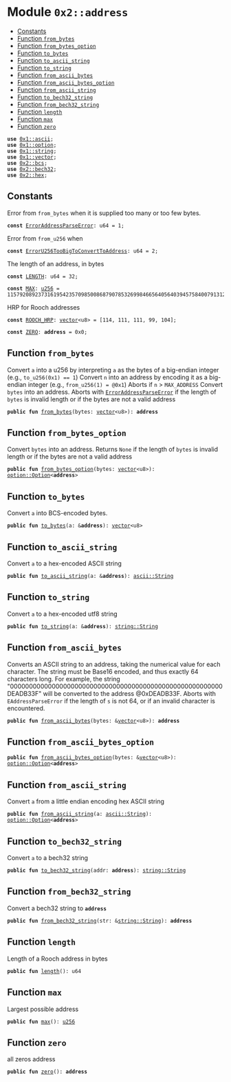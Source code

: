 
<a name="0x2_address"></a>

# Module `0x2::address`



-  [Constants](#@Constants_0)
-  [Function `from_bytes`](#0x2_address_from_bytes)
-  [Function `from_bytes_option`](#0x2_address_from_bytes_option)
-  [Function `to_bytes`](#0x2_address_to_bytes)
-  [Function `to_ascii_string`](#0x2_address_to_ascii_string)
-  [Function `to_string`](#0x2_address_to_string)
-  [Function `from_ascii_bytes`](#0x2_address_from_ascii_bytes)
-  [Function `from_ascii_bytes_option`](#0x2_address_from_ascii_bytes_option)
-  [Function `from_ascii_string`](#0x2_address_from_ascii_string)
-  [Function `to_bech32_string`](#0x2_address_to_bech32_string)
-  [Function `from_bech32_string`](#0x2_address_from_bech32_string)
-  [Function `length`](#0x2_address_length)
-  [Function `max`](#0x2_address_max)
-  [Function `zero`](#0x2_address_zero)


<pre><code><b>use</b> <a href="">0x1::ascii</a>;
<b>use</b> <a href="">0x1::option</a>;
<b>use</b> <a href="">0x1::string</a>;
<b>use</b> <a href="">0x1::vector</a>;
<b>use</b> <a href="bcs.md#0x2_bcs">0x2::bcs</a>;
<b>use</b> <a href="bech32.md#0x2_bech32">0x2::bech32</a>;
<b>use</b> <a href="hex.md#0x2_hex">0x2::hex</a>;
</code></pre>



<a name="@Constants_0"></a>

## Constants


<a name="0x2_address_ErrorAddressParseError"></a>

Error from <code>from_bytes</code> when it is supplied too many or too few bytes.


<pre><code><b>const</b> <a href="address.md#0x2_address_ErrorAddressParseError">ErrorAddressParseError</a>: u64 = 1;
</code></pre>



<a name="0x2_address_ErrorU256TooBigToConvertToAddress"></a>

Error from <code>from_u256</code> when


<pre><code><b>const</b> <a href="address.md#0x2_address_ErrorU256TooBigToConvertToAddress">ErrorU256TooBigToConvertToAddress</a>: u64 = 2;
</code></pre>



<a name="0x2_address_LENGTH"></a>

The length of an address, in bytes


<pre><code><b>const</b> <a href="address.md#0x2_address_LENGTH">LENGTH</a>: u64 = 32;
</code></pre>



<a name="0x2_address_MAX"></a>



<pre><code><b>const</b> <a href="address.md#0x2_address_MAX">MAX</a>: <a href="">u256</a> = 115792089237316195423570985008687907853269984665640564039457584007913129639935;
</code></pre>



<a name="0x2_address_ROOCH_HRP"></a>

HRP for Rooch addresses


<pre><code><b>const</b> <a href="address.md#0x2_address_ROOCH_HRP">ROOCH_HRP</a>: <a href="">vector</a>&lt;u8&gt; = [114, 111, 111, 99, 104];
</code></pre>



<a name="0x2_address_ZERO"></a>



<pre><code><b>const</b> <a href="address.md#0x2_address_ZERO">ZERO</a>: <b>address</b> = 0x0;
</code></pre>



<a name="0x2_address_from_bytes"></a>

## Function `from_bytes`

Convert <code>a</code> into a u256 by interpreting <code>a</code> as the bytes of a big-endian integer
(e.g., <code>to_u256(0x1) == 1</code>)
Convert <code>n</code> into an address by encoding it as a big-endian integer (e.g., <code>from_u256(1) = @0x1</code>)
Aborts if <code>n</code> > <code>MAX_ADDRESS</code>
Convert <code>bytes</code> into an address.
Aborts with <code><a href="address.md#0x2_address_ErrorAddressParseError">ErrorAddressParseError</a></code> if the length of <code>bytes</code> is invalid length or if the bytes are not a valid address


<pre><code><b>public</b> <b>fun</b> <a href="address.md#0x2_address_from_bytes">from_bytes</a>(bytes: <a href="">vector</a>&lt;u8&gt;): <b>address</b>
</code></pre>



<a name="0x2_address_from_bytes_option"></a>

## Function `from_bytes_option`

Convert <code>bytes</code> into an address.
Returns <code>None</code> if the length of <code>bytes</code> is invalid length or if the bytes are not a valid address


<pre><code><b>public</b> <b>fun</b> <a href="address.md#0x2_address_from_bytes_option">from_bytes_option</a>(bytes: <a href="">vector</a>&lt;u8&gt;): <a href="_Option">option::Option</a>&lt;<b>address</b>&gt;
</code></pre>



<a name="0x2_address_to_bytes"></a>

## Function `to_bytes`

Convert <code>a</code> into BCS-encoded bytes.


<pre><code><b>public</b> <b>fun</b> <a href="address.md#0x2_address_to_bytes">to_bytes</a>(a: &<b>address</b>): <a href="">vector</a>&lt;u8&gt;
</code></pre>



<a name="0x2_address_to_ascii_string"></a>

## Function `to_ascii_string`

Convert <code>a</code> to a hex-encoded ASCII string


<pre><code><b>public</b> <b>fun</b> <a href="address.md#0x2_address_to_ascii_string">to_ascii_string</a>(a: &<b>address</b>): <a href="_String">ascii::String</a>
</code></pre>



<a name="0x2_address_to_string"></a>

## Function `to_string`

Convert <code>a</code> to a hex-encoded utf8 string


<pre><code><b>public</b> <b>fun</b> <a href="address.md#0x2_address_to_string">to_string</a>(a: &<b>address</b>): <a href="_String">string::String</a>
</code></pre>



<a name="0x2_address_from_ascii_bytes"></a>

## Function `from_ascii_bytes`

Converts an ASCII string to an address, taking the numerical value for each character. The
string must be Base16 encoded, and thus exactly 64 characters long.
For example, the string "00000000000000000000000000000000000000000000000000000000DEADB33F"
will be converted to the address @0xDEADB33F.
Aborts with <code>EAddressParseError</code> if the length of <code>s</code> is not 64,
or if an invalid character is encountered.


<pre><code><b>public</b> <b>fun</b> <a href="address.md#0x2_address_from_ascii_bytes">from_ascii_bytes</a>(bytes: &<a href="">vector</a>&lt;u8&gt;): <b>address</b>
</code></pre>



<a name="0x2_address_from_ascii_bytes_option"></a>

## Function `from_ascii_bytes_option`



<pre><code><b>public</b> <b>fun</b> <a href="address.md#0x2_address_from_ascii_bytes_option">from_ascii_bytes_option</a>(bytes: &<a href="">vector</a>&lt;u8&gt;): <a href="_Option">option::Option</a>&lt;<b>address</b>&gt;
</code></pre>



<a name="0x2_address_from_ascii_string"></a>

## Function `from_ascii_string`

Convert <code>a</code> from a little endian encoding hex ASCII string


<pre><code><b>public</b> <b>fun</b> <a href="address.md#0x2_address_from_ascii_string">from_ascii_string</a>(a: <a href="_String">ascii::String</a>): <a href="_Option">option::Option</a>&lt;<b>address</b>&gt;
</code></pre>



<a name="0x2_address_to_bech32_string"></a>

## Function `to_bech32_string`

Convert <code>a</code> to a bech32 string


<pre><code><b>public</b> <b>fun</b> <a href="address.md#0x2_address_to_bech32_string">to_bech32_string</a>(addr: <b>address</b>): <a href="_String">string::String</a>
</code></pre>



<a name="0x2_address_from_bech32_string"></a>

## Function `from_bech32_string`

Convert a bech32 string to <code><b>address</b></code>


<pre><code><b>public</b> <b>fun</b> <a href="address.md#0x2_address_from_bech32_string">from_bech32_string</a>(str: &<a href="_String">string::String</a>): <b>address</b>
</code></pre>



<a name="0x2_address_length"></a>

## Function `length`

Length of a Rooch address in bytes


<pre><code><b>public</b> <b>fun</b> <a href="address.md#0x2_address_length">length</a>(): u64
</code></pre>



<a name="0x2_address_max"></a>

## Function `max`

Largest possible address


<pre><code><b>public</b> <b>fun</b> <a href="address.md#0x2_address_max">max</a>(): <a href="">u256</a>
</code></pre>



<a name="0x2_address_zero"></a>

## Function `zero`

all zeros address


<pre><code><b>public</b> <b>fun</b> <a href="address.md#0x2_address_zero">zero</a>(): <b>address</b>
</code></pre>
